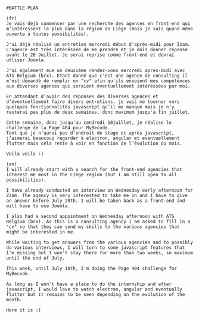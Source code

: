 	#BATTLE-PLAN

    (fr)
    Je vais déjà commencer par une recherche des agences en front-end qui m’intéressent le plus dans la région de Liège (mais je suis quand même ouverte à toutes possibilités). 

	J'ai déjà réalisé un entretien mercredi début d'après-midi pour Zzam. L'agence est très intéréssée de me prendre et je dois donner réponse avant le 20 Juillet. Je serai reprise comme front-end et devrai utliser Joomla. 

    J'ai également eue un deuxième rendez-vous mercredi après-midi avec ATS Belgium (brx). Etant donné que c'est une agence de consulting il m'est demandé de remplir un "cv" afin qu'ils envoient mes compétences aux diverses agences qui seraient éventuellement intéréssées par moi.

	En attendant d’avoir des réponses des diverses agences et d’éventuellement faire divers entretiens, je vais me tourner vers quelques fonctionnalités javascript qu’il me manque mais je n’y resterai pas plus de deux semaines, donc maximum jusqu'à fin juillet.

    Cette semaine, donc jusqu'au cendredi 10juillet, je réalise le challenge de la Page 404 pour MyBecode.
	Tant que je n’aurai pas d’endroit de stage et après javascript, j’aimerai beaucoup regarder à electron, angular et eventuellement flutter mais cela reste à voir en fonction de l’évolution du mois. 
    
	Voila voila :) 

    (en)
    I will already start with a search for the front-end agencies that interest me most in the Liège region (but I am still open to all possibilities). 

	I have already conducted an interview on Wednesday early afternoon for Zzam. The agency is very interested to take me on and I have to give an answer before July 20th. I will be taken back as a front-end and will have to use Joomla. 

    I also had a second appointment on Wednesday afternoon with ATS Belgium (brx). As this is a consulting agency I am asked to fill in a "cv" so that they can send my skills to the various agencies that might be interested in me.

	While waiting to get answers from the various agencies and to possibly do various interviews, I will turn to some javascript features that I'm missing but I won't stay there for more than two weeks, so maximum until the end of July.

    This week, until July 10th, I'm doing the Page 404 challenge for MyBecode.

	As long as I won't have a place to do the internship and after javascript, I would love to watch electron, angular and eventually flutter but it remains to be seen depending on the evolution of the month. 

	Here it is :) 

